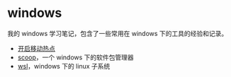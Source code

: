# windows

我的 windows 学习笔记，包含了一些常用在 windows 下的工具的经验和记录。

- [开启移动热点](hotspot.md)
- [scoop](sccop.md)，一个 windows 下的软件包管理器
- [wsl](wsl.md)，windows 下的 linux 子系统
